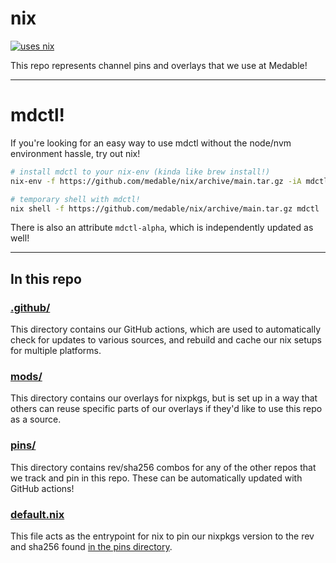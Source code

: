 # nix

[![uses nix](https://img.shields.io/badge/uses-nix-%237EBAE4)](https://nixos.org/)

This repo represents channel pins and overlays that we use at Medable!

---

# mdctl!

If you're looking for an easy way to use mdctl without the node/nvm environment hassle, try out nix!

```bash
# install mdctl to your nix-env (kinda like brew install!)
nix-env -f https://github.com/medable/nix/archive/main.tar.gz -iA mdctl

# temporary shell with mdctl!
nix shell -f https://github.com/medable/nix/archive/main.tar.gz mdctl
```

There is also an attribute `mdctl-alpha`, which is independently updated as well!

---

## In this repo

### [.github/](./.github/)

This directory contains our GitHub actions, which are used to automatically check for updates to various sources, and rebuild and cache our nix setups for multiple platforms.

### [mods/](./mods/)

This directory contains our overlays for nixpkgs, but is set up in a way that others can reuse specific parts of our overlays if they'd like to use this repo as a source.

### [pins/](./pins/)

This directory contains rev/sha256 combos for any of the other repos that we track and pin in this repo. These can be automatically updated with GitHub actions!

### [default.nix](./default.nix)

This file acts as the entrypoint for nix to pin our nixpkgs version to the rev and sha256 found [in the pins directory](./pins).
